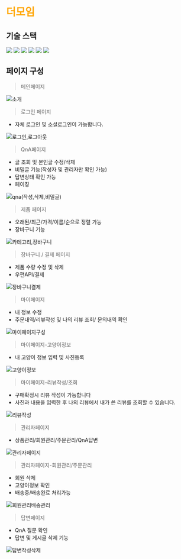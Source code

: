 # <span style="color:orange">더모임</span>

## 기술 스택

<img src="https://img.shields.io/badge/html5-E34F26?style=for-the-badge&logo=html5&logoColor=white"> <img src="https://img.shields.io/badge/css-1572B6?style=for-the-badge&logo=css3&logoColor=white">
<img src="https://img.shields.io/badge/javascript-F7DF1E?style=for-the-badge&logo=javascript&logoColor=black">
<img src="https://img.shields.io/badge/vue.js-4FC08D?style=for-the-badge&logo=vue.js&logoColor=white">
<img src="https://img.shields.io/badge/node.js-339933?style=for-the-badge&logo=Node.js&logoColor=white">
<img src="https://img.shields.io/badge/mysql-4479A1?style=for-the-badge&logo=mysql&logoColor=white">

## 페이지 구성

> 메인페이지

![소개](https://github.com/LeeHanJun00/MeowMall/assets/137124830/4ea9710c-995d-4187-9830-c1be249aae6a)  

> 로그인 페이지
- 자체 로그인 및 소셜로그인이 가능합니다.

![로그인,로그아웃](https://github.com/LeeHanJun00/MeowMall/assets/137124830/ccef9bde-7c4e-4b73-b70a-d65fe4984bf7)  


> QnA페이지
- 글 조회 및 본인글 수정/삭제 
- 비밀글 기능(작성자 및 관리자만 확인 가능)
- 답변상태 확인 가능
- 페이징

![qna(작성,삭제,비밀글)](https://github.com/LeeHanJun00/MeowMall/assets/137124830/11d8aa45-5b98-4b42-89bd-999bc0412086)

> 제품 페이지
- 오래된/최근/가격/이름/순으로 정렬 가능
- 장바구니 기능

![카테고리,장바구니](https://github.com/LeeHanJun00/MeowMall/assets/137124830/5eeb53db-4c40-425c-af86-6a01e9dd9052)

> 장바구니 / 결제 페이지
- 제품 수량 수정 및 삭제 <br>
- 우편API/결제 <br>

![장바구니결제](https://github.com/LeeHanJun00/MeowMall/assets/137124830/5fa829e2-bf53-466d-8b30-a2eeea28dfed)

> 마이페이지
- 내 정보 수정 <br>
- 주문내역/리뷰작성 및 나의 리뷰 조회/ 문의내역 확인 <br>

![마이페이지구성](https://github.com/LeeHanJun00/MeowMall/assets/137124830/d7616544-71cf-4f7c-a5a6-bf51c06c6ec8)

> 마이페이지-고양이정보
- 내 고양이 정보 입력 및 사진등록

![고양이정보](https://github.com/LeeHanJun00/MeowMall/assets/137124830/11d3ec0b-8e12-45f2-8b05-f3acdd9f1589)

> 마이페이지-리뷰작성/조회
- 구매확정시 리뷰 작성이 가능합니다
- 사진과 내용을 입력한 후 나의 리뷰에서 내가 쓴 리뷰를 조회할 수 있습니다.

![리뷰작성](https://github.com/LeeHanJun00/MeowMall/assets/137124830/ce7075f6-b076-4b78-abd5-0248895a6c95)

> 관리자페이지
- 상품관리/회원관리/주문관리/QnA답변

![관리자페이지](https://github.com/LeeHanJun00/MeowMall/assets/137124830/315d2188-3a89-4c62-95f0-bc871342a28b)

> 관리자페이지-회원관리/주문관리
- 회원 삭제
- 고양이정보 확인
- 배송중/배송완료 처리가능

![회원관리배송관리](https://github.com/LeeHanJun00/MeowMall/assets/137124830/beef1f9a-14b7-46db-8ddf-4e9c8757a96c)

> 답변페이지
- QnA 질문 확인
- 답변 및 게시글 삭제 기능


![답변작성삭제](https://github.com/LeeHanJun00/MeowMall/assets/137124830/43d3c26e-26b4-4dd6-867a-0ffebf08338e)




